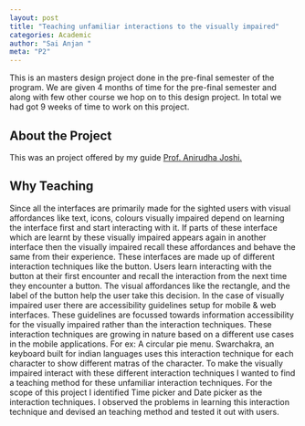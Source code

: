 ```yaml
---
layout: post
title: "Teaching unfamiliar interactions to the visually impaired"
categories: Academic
author: "Sai Anjan "
meta: "P2"
---
```

This is an masters design project done in the pre-final semester of the program. We are given 4 months of time for the pre-final semester and along with few other course we hop on to this design project. In total we had got 9 weeks of time to work on this project.

## About the Project
This was an project offered by my guide [Prof. Anirudha Joshi.](http://www.idc.iitb.ac.in/~anirudha/)

## Why Teaching
Since all the interfaces are primarily made for the sighted users with visual affordances like text, icons, colours visually impaired depend on learning the interface first and start interacting with it. If parts of these interface which are learnt by these visually impaired appears again in another interface then the visually impaired recall these affordances and behave the same from their experience. These interfaces are made up of different interaction techniques like the button. Users learn interacting with the button at their first encounter and recall the interaction from the next time they encounter a button. The visual affordances like the rectangle, and the label of the button help the user take this decision. In the case of visually impaired user there are accessibility guidelines setup for mobile & web interfaces. These guidelines are focussed towards information accessibility for the visually impaired rather than the interaction techniques. These interaction techniques are growing in nature based on a different use cases in the mobile applications. For ex: A circular pie menu. Swarchakra, an keyboard built for indian languages uses this interaction technique for each character to show different matras of the character. To make the visually impaired interact with these different interaction techniques I wanted to find a teaching method for these unfamiliar interaction techniques. For the scope of this project I identified Time picker and Date picker as the interaction techniques. I observed the problems in learning this interaction technique and devised an teaching method and tested it out with users.
